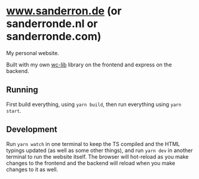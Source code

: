 # www.sanderron.de (or sanderronde.nl or sanderronde.com)

My personal website.

Built with my own [wc-lib](https://github.com/sanderronde/wc-lib) library on the frontend and express on the backend.

## Running

First build everything, using `yarn build`, then run everything using `yarn start`.

## Development

Run `yarn watch` in one terminal to keep the TS compiled and the HTML typings updated (as well as some other things), and run `yarn dev` in another terminal to run the website itself. The browser will hot-reload as you make changes to the frontend and the backend will reload when you make changes to it as well.
